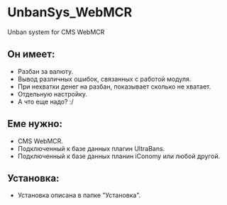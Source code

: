 UnbanSys_WebMCR
===============

Unban system for CMS WebMCR

Он имеет:
---------
- Разбан за валюту.
- Вывод различных ошибок, связанных с работой модуля.
- При нехватки денег на разбан, показывает сколько не хватает.
- Отдельную настройку.
- А что еще надо? :/

Еме нужно:
----------
- CMS WebMCR.</b>
- Подключенный к базе данных плагин UltraBans.
- Подключенный к базе данных планин iConomy или любой другой.

Установка:
----------
- Установка описана в папке "Установка".

